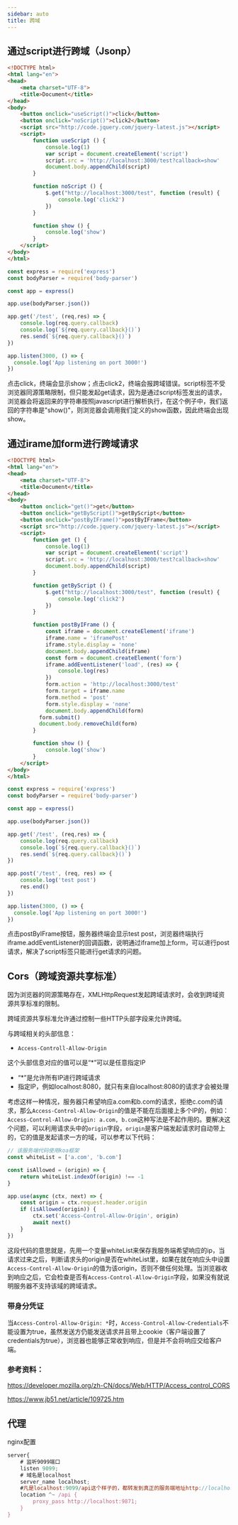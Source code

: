```yaml
---
sidebar: auto
title: 跨域
---
```


## 通过script进行跨域（Jsonp）

```html
<!DOCTYPE html>
<html lang="en">
<head>
	<meta charset="UTF-8">
	<title>Document</title>
</head>
<body>
	<button onclick="useScript()">click</button>
	<button onclick="noScript()">click2</button>
	<script src="http://code.jquery.com/jquery-latest.js"></script>
	<script>
		function useScript () {
			console.log(1)
			var script = document.createElement('script')
			script.src = 'http://localhost:3000/test?callback=show'
			document.body.appendChild(script)
		}

		function noScript () {
			$.get("http://localhost:3000/test", function (result) {
				console.log('click2')
			})
		}

		function show () {
			console.log('show')
		}
	</script>
</body>
</html>
```

```js
const express = require('express')
const bodyParser = require('body-parser')

const app = express()

app.use(bodyParser.json())

app.get('/test', (req,res) => {
	console.log(req.query.callback)
	console.log(`${req.query.callback}()`)
	res.send(`${req.query.callback}()`)
})

app.listen(3000, () => {
  console.log('App listening on port 3000!')
})
```

点击click，终端会显示show；点击click2，终端会报跨域错误。script标签不受浏览器同源策略限制，但只能发起get请求，因为是通过script标签发出的请求，浏览器会将返回来的字符串按照javascript进行解析执行，在这个例子中，我们返回的字符串是"show()"，则浏览器会调用我们定义的show函数，因此终端会出现show。



## 通过irame加form进行跨域请求

```html
<!DOCTYPE html>
<html lang="en">
<head>
	<meta charset="UTF-8">
	<title>Document</title>
</head>
<body>
	<button onclick="get()">get</button>
	<button onclick="getByScript()">getByScript</button>
	<button onclick="postByIFrame()">postByIFrame</button>
	<script src="http://code.jquery.com/jquery-latest.js"></script>
	<script>
		function get () {
			console.log(1)
			var script = document.createElement('script')
			script.src = 'http://localhost:3000/test?callback=show'
			document.body.appendChild(script)
		}

		function getByScript () {
			$.get("http://localhost:3000/test", function (result) {
				console.log('click2')
			})
		}

		function postByIFrame () {
			const iframe = document.createElement('iframe')
			iframe.name = 'iframePost'
			iframe.style.display = 'none'
			document.body.appendChild(iframe)
			const form = document.createElement('form')
			iframe.addEventListener('load', (res) => {
				console.log(res)
			})
			form.action = 'http://localhost:3000/test'
			form.target = iframe.name
			form.method = 'post'
			form.style.display = 'none'
			document.body.appendChild(form)
		  form.submit()
		  document.body.removeChild(form)
		}

		function show () {
			console.log('show')
		}
	</script>
</body>
</html>
```

```js
const express = require('express')
const bodyParser = require('body-parser')

const app = express()

app.use(bodyParser.json())

app.get('/test', (req,res) => {
	console.log(req.query.callback)
	console.log(`${req.query.callback}()`)
	res.send(`${req.query.callback}()`)
})

app.post('/test', (req, res) => {
	console.log('test post')
	res.end()
})

app.listen(3000, () => {
  console.log('App listening on port 3000!')
})
```

点击postByIFrame按钮，服务器终端会显示test post，浏览器终端执行iframe.addEventListener的回调函数，说明通过iframe加上form，可以进行post请求，解决了script标签只能进行get请求的问题。



## Cors（跨域资源共享标准）

因为浏览器的同源策略存在，XMLHttpRequest发起跨域请求时，会收到跨域资源共享标准的限制。

跨域资源共享标准允许通过控制一些HTTP头部字段来允许跨域。

与跨域相关的头部信息：

- `Access-Controll-Allow-Origin`

这个头部信息对应的值可以是“\*”可以是任意指定IP

- “\*”是允许所有IP进行跨域请求
- 指定IP，例如localhost:8080，就只有来自localhost:8080的请求才会被处理

考虑这样一种情况，服务器只希望响应a.com和b.com的请求，拒绝c.com的请求，那么`Access-Control-Allow-Origin`的值是不能在后面接上多个IP的，例如：`Access-Control-Allow-Origin: a.com, b.com`这种写法是不起作用的。要解决这个问题，可以利用请求头中的`origin`字段，`origin`是客户端发起请求时自动带上的，它的值是发起请求一方的域，可以参考以下代码：

```js
// 该服务端代码使用koa框架
const whiteList = ['a.com', 'b.com']

const isAllowed = (origin) => {
    return whiteList.indexOf(origin) !== -1
}

app.use(async (ctx, next) => {
    const origin = ctx.request.header.origin
    if (isAllowed(origin)) {
        ctx.set('Access-Control-Allow-Origin', origin)
        await next()
    }
})
```

这段代码的意思就是，先用一个变量whiteList来保存我服务端希望响应的ip，当请求过来之后，判断请求头的origin是否在whiteList里，如果在就在响应头中设置`Access-Control-Allow-Origin`的值为该origin，否则不做任何处理。当浏览器收到响应之后，它会检查是否有`Access-Control-Allow-Origin`字段，如果没有就说明服务器不支持该域的跨域请求。

### 带身分凭证

当`Access-Control-Allow-Origin: *`时，`Access-Control-Allow-Credentials`不能设置为true，虽然发送方仍能发送请求并且带上cookie（客户端设置了credentials为true），浏览器也能够正常收到响应，但是并不会将响应交给客户端。

### 参考资料：

https://developer.mozilla.org/zh-CN/docs/Web/HTTP/Access_control_CORS

https://www.jb51.net/article/109725.htm



## 代理

nginx配置

```js
server{
    # 监听9099端口
    listen 9099;
    # 域名是localhost
    server_name localhost;
    #凡是localhost:9099/api这个样子的，都转发到真正的服务端地址http://localhost:9871 
    location ^~ /api {
        proxy_pass http://localhost:9871;
    }    
}
```

